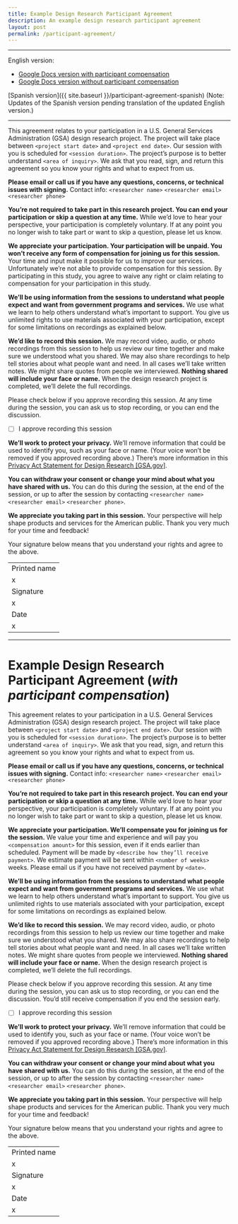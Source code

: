 ```yaml
---
title: Example Design Research Participant Agreement
description: An example design research participant agreement
layout: post
permalink: /participant-agreement/
---
```


---
English version:
- [Google Docs version with participant compensation](https://docs.google.com/document/d/18GLTggHUDI5MVrmL5Lbot58EB6c6tAkMbg54GqFaETc/edit)
- [Google Docs version without participant compensation](https://docs.google.com/document/d/1EPElAVthOF2ojcoamRitDHSYK4lT9c5yFY8IBwbJNqE/edit)

[Spanish version]({{ site.baseurl }}/participant-agreement-spanish) (Note: Updates of the Spanish version pending translation of the updated English version.)

---

This agreement relates to your participation in a U.S. General Services Administration (GSA) design research project. The project will take place between `<project start date>` and `<project end date>`. Our session with you is scheduled for `<session duration>`. The project’s purpose is to better understand `<area of inquiry>`. We ask that you read, sign, and return this agreement so you know your rights and what to expect from us. 

**Please email or call us if you have any questions, concerns, or technical issues with signing.**
Contact info: `<researcher name>` `<researcher email>` `<researcher phone>`

**You’re not required to take part in this research project. You can end your participation or skip a question at any time.** While we’d love to hear your perspective, your participation is completely voluntary. If at any point you no longer wish to take part or want to skip a question, please let us know. 

**We appreciate your participation. Your participation will be unpaid. You won’t receive any form of compensation for joining us for this session.** Your time and input make it possible for us to improve our services. Unfortunately we’re not able to provide compensation for this session. By participating in this study, you agree to waive any right or claim relating to compensation for your participation in this study. 

**We’ll be using information from the sessions to understand what people expect and want from government programs and services.** We use what we learn to help others understand what’s important to support. You give us unlimited rights to use materials associated with your participation, except for some limitations on recordings as explained below.

**We’d like to record this session.** We may record video, audio, or photo recordings from this session to help us review our time together and make sure we understood what you shared. We may also share recordings to help tell stories about what people want and need. In all cases we’ll take written notes. We might share quotes from people we interviewed. **Nothing shared will include your face or name.** When the design research project is completed, we’ll delete the full recordings. 

Please check below if you approve recording this session. At any time during the session, you can ask us to stop recording, or you can end the discussion.
- [ ] I approve recording this session

**We’ll work to protect your privacy.** We’ll remove information that could be used to identify you, such as your face or name. (Your voice won’t be removed if you approved recording above.) There’s more information in this [Privacy Act Statement for Design Research [GSA.gov]](https://www.gsa.gov/reference/gsa-privacy-program/privacy-act-statement-for-design-research).

**You can withdraw your consent or change your mind about what you have shared with us.** You can do this during the session, at the end of the session, or up to <number days> after the session by contacting `<researcher name>` `<researcher email>` `<researcher phone>`.

**We appreciate you taking part in this session.** Your perspective will help shape products and services for the American public. Thank you very much for your time and feedback!

Your signature below means that you understand your rights and agree to the above.

|                 |
|-----------------|
| Printed name    |
| x               |
| Signature       |
| x               |
| Date            |
| x               |

---

# Example Design Research Participant Agreement (_with participant compensation_)

This agreement relates to your participation in a U.S. General Services Administration (GSA) design research project. The project will take place between `<project start date>` and `<project end date>`. Our session with you is scheduled for `<session duration>`. The project’s purpose is to better understand `<area of inquiry>`. We ask that you read, sign, and return this agreement so you know your rights and what to expect from us. 

**Please email or call us if you have any questions, concerns, or technical issues with signing.**
Contact info: `<researcher name>` `<researcher email>` `<researcher phone>`

**You’re not required to take part in this research project. You can end your participation or skip a question at any time.** While we’d love to hear your perspective, your participation is completely voluntary. If at any point you no longer wish to take part or want to skip a question, please let us know. 

**We appreciate your participation. We’ll compensate you for joining us for the session.** We value your time and experience and will pay you `<compensation amount>` for this session, even if it ends earlier than scheduled. Payment will be made by `<describe how they’ll receive payment>`. We estimate payment will be sent within `<number of weeks>` weeks. Please email us if you have not received payment by `<date>`.

**We’ll be using information from the sessions to understand what people expect and want from government programs and services.** We use what we learn to help others understand what’s important to support. You give us unlimited rights to use materials associated with your participation, except for some limitations on recordings as explained below.

**We’d like to record this session.** We may record video, audio, or photo recordings from this session to help us review our time together and make sure we understood what you shared. We may also share recordings to help tell stories about what people want and need. In all cases we’ll take written notes. We might share quotes from people we interviewed. **Nothing shared will include your face or name.** When the design research project is completed, we’ll delete the full recordings. 

Please check below if you approve recording this session. At any time during the session, you can ask us to stop recording, or you can end the discussion. You’d still receive compensation if you end the session early. 
- [ ] I approve recording this session

**We’ll work to protect your privacy.** We’ll remove information that could be used to identify you, such as your face or name. (Your voice won’t be removed if you approved recording above.) There’s more information in this [Privacy Act Statement for Design Research [GSA.gov]](https://www.gsa.gov/reference/gsa-privacy-program/privacy-act-statement-for-design-research).

**You can withdraw your consent or change your mind about what you have shared with us.** You can do this during the session, at the end of the session, or up to <number days> after the session by contacting `<researcher name>` `<researcher email>` `<researcher phone>`.

**We appreciate you taking part in this session.** Your perspective will help shape products and services for the American public. Thank you very much for your time and feedback!

Your signature below means that you understand your rights and agree to the above.

|                 |
|-----------------|
| Printed name    |
| x               |
| Signature       |
| x               |
| Date            |
| x               |

  
